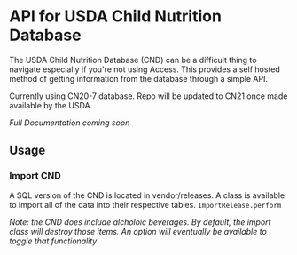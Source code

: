 # API for USDA Child Nutrition Database
The USDA Child Nutrition Database (CND) can be a difficult thing to navigate especially if you're not using Access. This provides a self hosted method of getting information from the database through a simple API.

Currently using CN20-7 database. Repo will be updated to CN21 once made available by the USDA.

*Full Documentation coming soon*

## Usage

### Import CND

A SQL version of the CND is located in vendor/releases. A class is available to import all of the data into their respective tables. 
`ImportRelease.perform`

*Note: the CND does include alcholoic beverages. By default, the import class will destroy those items. An option will eventually be available to toggle that functionality*
